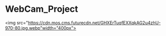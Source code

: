 # WebCam_Project
<img src="https://cdn.mos.cms.futurecdn.net/GHXErTuqfEXXqkAG2u4zhU-970-80.jpg.webp"width="400px">
